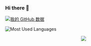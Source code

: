 ### Hi there 👋

[![我的 GitHub 数据](https://github-readme-stats.vercel.app/api?username=coleak2021)]()

![Most Used Languages](https://github-readme-stats.vercel.app/api/top-langs/?username=coleak2021&theme=dark&layout=compact)

<div align="center"> <img src="https://github-profile-trophy.vercel.app/?username=coleak2021" /> </div>


